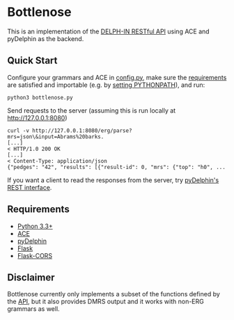 # Bottlenose

This is an implementation of the
[DELPH-IN RESTful API](http://moin.delph-in.net/ErgApi)
using ACE and pyDelphin as the backend.

## Quick Start

Configure your grammars and ACE in [config.py](config.py), make
sure the [requirements](#requirements) are satisfied and importable
(e.g. by
[setting PYTHONPATH](https://docs.python.org/3/using/cmdline.html#envvar-PYTHONPATH)),
and run:

    python3 bottlenose.py

Send requests to the server (assuming this is run locally at
http://127.0.0.1:8080)

    curl -v http://127.0.0.1:8080/erg/parse?mrs=json\&input=Abrams%20barks.
    [...]
    < HTTP/1.0 200 OK
    [...]
    < Content-Type: application/json
    {"pedges": "42", "results": [{"result-id": 0, "mrs": {"top": "h0", ...

If you want a client to read the responses from the server, try
[pyDelphin's REST interface](https://github.com/delph-in/pydelphin/blob/master/delphin/interfaces/rest.py).

## Requirements

- [Python 3.3+](http://python.org)
- [ACE](http://sweaglesw.org/linguistics/ace/)
- [pyDelphin](https://github.com/delph-in/pydelphin)
- [Flask](http://flask.pocoo.org/)
- [Flask-CORS](https://flask-cors.corydolphin.com/)

## Disclaimer

Bottlenose currently only implements a subset of the functions defined
by the [API](http://moin.delph-in.net/ErgApi), but it also provides
DMRS output and it works with non-ERG grammars as well.

